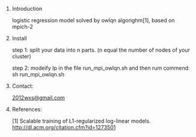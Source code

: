 1. Introduction

	logistic regression model solved by owlqn algorighm[1], based on mpich-2

2. Install

	step 1:
		split your data into n parts. (n equal the number of nodes of your cluster)

	step 2:
	modeify Ip in the file run_mpi_owlqn.sh and then rum commend: sh run_mpi_owlqn.sh


3. Contact:

	2012wxs@gmail.com

4. References:

	[1] Scalable training of L1-regularized log-linear models. http://dl.acm.org/citation.cfm?id=1273501
